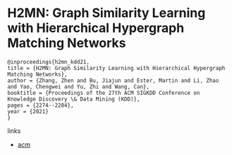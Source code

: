 # H2MN: Graph Similarity Learning with Hierarchical Hypergraph Matching Networks

```
@inproceedings{h2mn_kdd21,
title = {H2MN: Graph Similarity Learning with Hierarchical Hypergraph Matching Networks},
author = {Zhang, Zhen and Bu, Jiajun and Ester, Martin and Li, Zhao and Yao, Chengwei and Yu, Zhi and Wang, Can},
booktitle = {Proceedings of the 27th ACM SIGKDD Conference on Knowledge Discovery \& Data Mining (KDD)},
pages = {2274--2284},
year = {2021}
}
```

links
- [acm](https://dl.acm.org/doi/10.1145/3447548.3467328)
